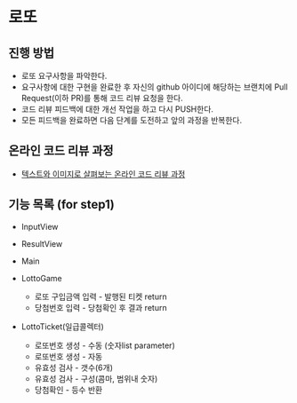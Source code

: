 # 로또
## 진행 방법
* 로또 요구사항을 파악한다.
* 요구사항에 대한 구현을 완료한 후 자신의 github 아이디에 해당하는 브랜치에 Pull Request(이하 PR)를 통해 코드 리뷰 요청을 한다.
* 코드 리뷰 피드백에 대한 개선 작업을 하고 다시 PUSH한다.
* 모든 피드백을 완료하면 다음 단계를 도전하고 앞의 과정을 반복한다.

## 온라인 코드 리뷰 과정
* [텍스트와 이미지로 살펴보는 온라인 코드 리뷰 과정](https://github.com/next-step/nextstep-docs/tree/master/codereview)

## 기능 목록 (for step1)
* InputView
* ResultView

* Main
* LottoGame
  - 로또 구입금액 입력 - 발행된 티켓 return
  - 당첨번호 입력 - 당첨확인 후 결과 return
* LottoTicket(일급콜렉터)
  - 로또번호 생성 - 수동 (숫자list parameter)
  - 로또번호 생성 - 자동
  - 유효성 검사 - 갯수(6개)
  - 유효성 검사 - 구성(콤마, 범위내 숫자)
  - 당첨확인 - 등수 반환
  
